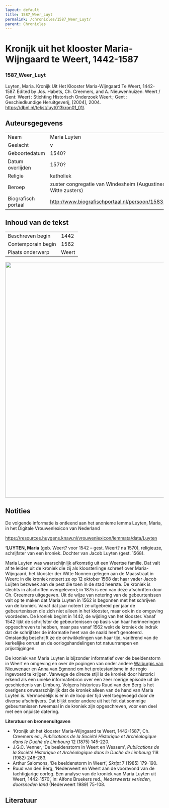 ```yaml
---
layout: default
title: 1587_Weer_Luyt
permalink: /chronicles/1587_Weer_Luyt/
parent: Chronicles
--- 
```



# Kronĳk uit het klooster Maria-Wĳngaard te Weert, 1442-1587 

### 1587_Weer_Luyt 

Luyten, Maria. Kronĳk Uit Het Klooster Maria-Wĳngaard Te Weert, 1442-1587. Edited by Jos. Habets, Ch. Creemers, and A. Nieuwenhuizen. Weert / Gent: Weert : Stichting Historisch Onderzoek Weert ; Gent : Geschiedkundige Heruitgeverij, [2004], 2004. https://dbnl.nl/tekst/luyt013kron01_01/. 

## Auteursgegevens 

| | | 
| --------------- | --------------- | 
| Naam | Maria Luyten | 
| Geslacht | v | 
| Geboortedatum | 1540? | 
| Datum overlijden | 1570? | 
| Religie | katholiek | 
| Beroep | zuster congregatie van Windesheim (Augustinessen/ Witte zusters) | 
| Biografisch portaal | http://www.biografischportaal.nl/persoon/15835949 | 

## Inhoud van de tekst 

| | | 
| --------------- | --------------- | 
| Beschreven begin | 1442 | 
| Contemporain begin | 1562 | 
| Plaats onderwerp | Weert | 

[<img src="..\..\barplots_chronicles\1587_Weer_Luyt.jpg" width="750"/>](..\..\barplots_chronicles\1587_Weer_Luyt.jpg) 

## Notities 

De volgende informatie is ontleend aan het anonieme lemma Luyten, Maria, in
het Digitale Vrouwenlexicon van Nederland

<https://resources.huygens.knaw.nl/vrouwenlexicon/lemmata/data/Luyten>

**‘LUYTEN, Maria** (geb. Weert? voor 1542  – gest. Weert? na 1570),
religieuze, schrijfster van een kroniek. Dochter van Jacob Luyten (gest.
1568).

Maria Luyten was waarschijnlijk afkomstig uit een Weertse familie. Dat valt af
te leiden uit de kroniek die zij als kloosterlinge schreef over Maria-
Wijngaard, het klooster der Witte Nonnen gelegen aan de Maasstraat in Weert:
in die kroniek noteert ze op 12 oktober 1568 dat haar vader Jacob Luijten
bezweek aan de pest die toen in de stad heerste. De kroniek is slechts in
afschriften overgeleverd; in 1875 is een van deze afschriften door Ch.
Creemers uitgegeven. Uit de wijze van notering van de gebeurtenissen valt op
te maken dat Maria Luyten in 1562 is begonnen met het schrijven van de
kroniek. Vanaf dat jaar noteert ze uitgebreid per jaar de gebeurtenissen die
zich niet alleen in het klooster, maar ook in de omgeving voordeden. De
kroniek begint in 1442, de wijding van het klooster. Vanaf 1542 lijkt de
schrijfster de gebeurtenissen op basis van haar herinneringen opgeschreven te
hebben, maar pas vanaf 1562 wekt de kroniek de indruk dat de schrijfster de
informatie heet van de naald heeft genoteerd. Omstandig beschrijft ze de
ontwikkelingen van haar tijd, variërend van de kerkelijke onrust en de
oorlogshandelingen tot natuurrampen en prijsstijgingen.

De kroniek van Maria Luyten is bijzonder informatief over de beeldenstorm in
Weert en omgeving en over de pogingen van onder andere [Walburgis van
Nieuwenaer](http://www.inghist.nl/Onderzoek/Projecten/DVN/lemmata/data/NieuwenaerWalburgis)
en [Anna van
Egmond](http://www.inghist.nl/Onderzoek/Projecten/DVN/lemmata/data/Egmont) om
het protestantisme in de regio ingevoerd te krijgen. Vanwege de directe stijl
is de kroniek door historici erkend als een unieke informatiebron over een
zeer roerige episode uit de geschiedenis van Limburg. Volgens historicus Ruud
van den Berg is het overigens onwaarschijnlijk dat de kroniek alleen van de
hand van Maria Luyten is. Vermoedelijk is er in de loop der tijd veel
toegevoegd door de diverse afschrijvers. Dat blijkt onder andere uit het feit
dat sommige gebeurtenissen tweemaal in de kroniek zijn opgeschreven, voor een
deel met een onjuiste datering.

**Literatuur en bronnenuitgaven**

  * ‘Kronijk uit het klooster Maria-Wijngaard te Weert, 1442-1587’, Ch. Creemers ed., _Publications de la Société Historique et Archéologique dans le Duché de Limbourg_ 12 (1875) 145-220. 
  * J.G.C. Venner, ‘De beeldenstorm in Weert en Wessem’, _Publications de la Société Historique et Archéologique dans le Duché de Limbourg_ 118 (1982) 248-283. 
  * Arthur Salomons, ‘De beeldenstorm in Weert’, _Skript_ 7 (1985) 179-190. 
  * Ruud van den Berg, ‘Nederweert en Weert aan de vooravond van de tachtigjarige oorlog. Een analyse van de kroniek van Maria Luyten uit Weert, 1442-1570’, in: Alfons Bruekers red., _Nederweerts verleden, doorsneden land_ (Nederweert 1989) 75-108. 





## Literatuur 

